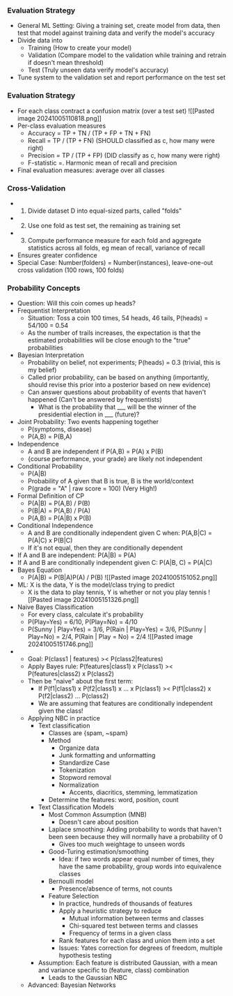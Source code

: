 
### Evaluation Strategy
- General ML Setting: Giving a training set, create model from data, then test that model against training data and verify the model's accuracy
- Divide data into
	- Training (How to create your model)
	- Validation (Compare model to the validation while training and retrain if doesn't mean threshold)
	- Test (Truly unseen data verify model's accuracy)
- Tune system to the validation set and report performance on the test set
### Evaluation Strategy
- For each class contract a confusion matrix (over a test set)
![[Pasted image 20241005110818.png]]
- Per-class evaluation measures
	- Accuracy = TP + TN / (TP + FP + TN + FN) 
	- Recall = TP / (TP + FN) (SHOULD classified as c, how many were right)
	- Precision = TP / (TP + FP) (DID classify as c, how many were right)
	- F-statistic =. Harmonic mean of recall and precision
- Final evaluation measures: average over all classes


### Cross-Validation
- 1) Divide dataset D into equal-sized parts, called "folds"
- 2) Use one fold as test set, the remaining as training set
- 3) Compute performance measure for each fold and aggregate statistics across all folds, eg mean of recall, variance of recall
- Ensures greater confidence
- Special Case: Number(folders) = Number(instances), leave-one-out cross validation (100 rows, 100 folds)

### Probability Concepts
- Question: Will this coin comes up heads?
- Frequentist Interpretation
	- Situation: Toss a coin 100 times, 54 heads, 46 tails, P(heads) = 54/100 = 0.54
	- As the number of trails increases, the expectation is that the estimated probabilities will be close enough to the "true" probabilities
- Bayesian Interpretation
	- Probability on belief, not experiments; P(heads) = 0.3 (trivial, this is my belief)
	- Called prior probability, can be based on anything (importantly, should revise this prior into a posterior based on new evidence)
	- Can answer questions about probability of events that haven't happened (Can't be answered by frequentists)
		- What is the probability that ___ will be the winner of the presidential election in ___ (future)?
- Joint Probability: Two events happening together
	- P(symptoms, disease)
	- P(A,B) = P(B,A)
- Independence 
	- A and B are independent if P(A,B) = P(A) x P(B)
	- {course performance, your grade} are likely not independent
- Conditional Probability
	- P(A|B)
	- Probability of A given that B is true, B is the world/context
	- P(grade = "A" | raw score = 100) (Very High!)
- Formal Definition of CP
	- P(A|B) = P(A,B) / P(B) 
	- P(B|A) = P(A,B) / P(A)
	- P(A,B) = P(A|B) x P(B)
- Conditional Independence
	- A and B are conditionally independent given C when: P(A,B|C) = P(A|C) x P(B|C)
	- If it's not equal, then they are conditionally dependent
- If A and B are independent: P(A|B) = P(A)
- If A and B are conditionally independent given C: P(A|B, C) = P(A|C)
- Bayes Equation
	- P(A|B) = P(B|A)P(A) / P(B)
![[Pasted image 20241005151052.png]]
-  ML: X is the data, Y is the model/class trying to predict
	- X is the data to play tennis, Y is whether or not you play tennis
![[Pasted image 20241005151326.png]]
- Naive Bayes Classification
	- For every class, calculate it's probability
	- P(Play=Yes) = 6/10, P(Play=No) = 4/10
	- P(Sunny | Play=Yes) = 3/6, P(Rain | Play=Yes) = 3/6, P(Sunny | Play=No) = 2/4, P(Rain | Play = No) = 2/4
![[Pasted image 20241005151746.png]]
- 
	- Goal: P(class1 | features) >< P(class2|features)
	- Apply Bayes rule: P(features|class1) x P(class1) >< P(features|class2) x P(class2)
	- Then be "naive" about the first term: 
		- If P(f1|class1) x P(f2|class1) x ... x P(class1) >< P(f1|class2) x P(f2|class2) ... P(class2)
		- We are assuming that features are conditionally independent given the class!
	- Applying NBC in practice
		- Text classification
			- Classes are {spam, ~spam}
			- Method
				- Organize data
				- Junk formatting and unformatting
				- Standardize Case
				- Tokenization
				- Stopword removal
				- Normalization
					- Accents, diacritics, stemming, lemmatization
			- Determine the features: word, position, count
		- Text Classification Models
			- Most Common Assumption (MNB)
				- Doesn't care about position
			- Laplace smoothing: Adding probability to words that haven't been seen because they will normally have a probability of 0
				- Gives too much weightage to unseen words
			- Good-Turing estimation/smoothing
				- Idea: if two words appear equal number of times, they have the same probability, group words into equivalence classes
			- Bernoulli model
				- Presence/absence of terms, not counts
			- Feature Selection
				- In practice, hundreds of thousands of features 
				- Apply a heuristic strategy to reduce
					- Mutual information between terms and classes
					- Chi-squared test between terms and classes
					- Frequency of terms in a given class
				- Rank features for each class and union them into a set
				- Issues: Yates correction for degrees of freedom, multiple hypothesis testing
		- Assumption: Each feature is distributed Gaussian, with a mean and variance specific to (feature, class) combination
			- Leads to the Gaussian NBC
	- Advanced: Bayesian Networks